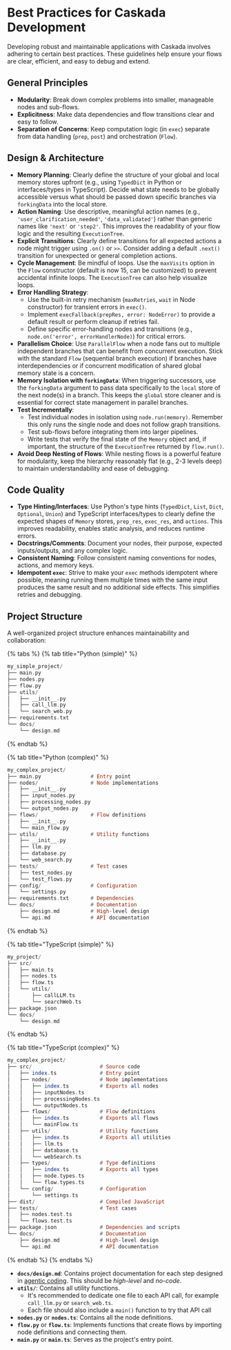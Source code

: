 # Best Practices for Caskada Development

Developing robust and maintainable applications with Caskada involves adhering to certain best practices. These guidelines help ensure your flows are clear, efficient, and easy to debug and extend.

## General Principles

- **Modularity**: Break down complex problems into smaller, manageable nodes and sub-flows.
- **Explicitness**: Make data dependencies and flow transitions clear and easy to follow.
- **Separation of Concerns**: Keep computation logic (in `exec`) separate from data handling (`prep`, `post`) and orchestration (`Flow`).

## Design & Architecture

- **Memory Planning**: Clearly define the structure of your global and local memory stores upfront (e.g., using `TypedDict` in Python or interfaces/types in TypeScript). Decide what state needs to be globally accessible versus what should be passed down specific branches via `forkingData` into the local store.
- **Action Naming**: Use descriptive, meaningful action names (e.g., `'user_clarification_needed'`, `'data_validated'`) rather than generic names like `'next'` or `'step2'`. This improves the readability of your flow logic and the resulting `ExecutionTree`.
- **Explicit Transitions**: Clearly define transitions for all expected actions a node might trigger using `.on()` or `>>`. Consider adding a default `.next()` transition for unexpected or general completion actions.
- **Cycle Management**: Be mindful of loops. Use the `maxVisits` option in the `Flow` constructor (default is now 15, can be customized) to prevent accidental infinite loops. The `ExecutionTree` can also help visualize loops.
- **Error Handling Strategy**:
  - Use the built-in retry mechanism (`maxRetries`, `wait` in Node constructor) for transient errors in `exec()`.
  - Implement `execFallback(prepRes, error: NodeError)` to provide a default result or perform cleanup if retries fail.
  - Define specific error-handling nodes and transitions (e.g., `node.on('error', errorHandlerNode)`) for critical errors.
- **Parallelism Choice**: Use `ParallelFlow` when a node fans out to multiple independent branches that can benefit from concurrent execution. Stick with the standard `Flow` (sequential branch execution) if branches have interdependencies or if concurrent modification of shared global memory state is a concern.
- **Memory Isolation with `forkingData`**: When triggering successors, use the `forkingData` argument to pass data specifically to the `local` store of the next node(s) in a branch. This keeps the `global` store cleaner and is essential for correct state management in parallel branches.
- **Test Incrementally**:
  - Test individual nodes in isolation using `node.run(memory)`. Remember this only runs the single node and does not follow graph transitions.
  - Test sub-flows before integrating them into larger pipelines.
  - Write tests that verify the final state of the `Memory` object and, if important, the structure of the `ExecutionTree` returned by `flow.run()`.
- **Avoid Deep Nesting of Flows**: While nesting flows is a powerful feature for modularity, keep the hierarchy reasonably flat (e.g., 2-3 levels deep) to maintain understandability and ease of debugging.

## Code Quality

- **Type Hinting/Interfaces**: Use Python's type hints (`TypedDict`, `List`, `Dict`, `Optional`, `Union`) and TypeScript interfaces/types to clearly define the expected shapes of `Memory` stores, `prep_res`, `exec_res`, and `actions`. This improves readability, enables static analysis, and reduces runtime errors.
- **Docstrings/Comments**: Document your nodes, their purpose, expected inputs/outputs, and any complex logic.
- **Consistent Naming**: Follow consistent naming conventions for nodes, actions, and memory keys.
- **Idempotent `exec`**: Strive to make your `exec` methods idempotent where possible, meaning running them multiple times with the same input produces the same result and no additional side effects. This simplifies retries and debugging.


## Project Structure

A well-organized project structure enhances maintainability and collaboration:

{% tabs %}
{% tab title="Python (simple)" %}

```haskell
my_simple_project/
├── main.py
├── nodes.py
├── flow.py
├── utils/
│   ├── __init__.py
│   ├── call_llm.py
│   └── search_web.py
├── requirements.txt
└── docs/
    └── design.md
```

{% endtab %}

{% tab title="Python (complex)" %}

```haskell
my_complex_project/
├── main.py                # Entry point
├── nodes/                 # Node implementations
│   ├── __init__.py
│   ├── input_nodes.py
│   ├── processing_nodes.py
│   └── output_nodes.py
├── flows/                 # Flow definitions
│   ├── __init__.py
│   └── main_flow.py
├── utils/                 # Utility functions
│   ├── __init__.py
│   ├── llm.py
│   ├── database.py
│   └── web_search.py
├── tests/                 # Test cases
│   ├── test_nodes.py
│   └── test_flows.py
├── config/                # Configuration
│   └── settings.py
├── requirements.txt       # Dependencies
└── docs/                  # Documentation
    ├── design.md          # High-level design
    └── api.md             # API documentation
```

{% endtab %}

{% tab title="TypeScript (simple)" %}

```haskell
my_project/
├── src/
│   ├── main.ts
│   ├── nodes.ts
│   ├── flow.ts
│   └── utils/
│       ├── callLLM.ts
│       └── searchWeb.ts
├── package.json
└── docs/
    └── design.md
```

{% endtab %}

{% tab title="TypeScript (complex)" %}

```haskell
my_complex_project/
├── src/                      # Source code
│   ├── index.ts              # Entry point
│   ├── nodes/                # Node implementations
│   │   ├── index.ts          # Exports all nodes
│   │   ├── inputNodes.ts
│   │   ├── processingNodes.ts
│   │   └── outputNodes.ts
│   ├── flows/                # Flow definitions
│   │   ├── index.ts          # Exports all flows
│   │   └── mainFlow.ts
│   ├── utils/                # Utility functions
│   │   ├── index.ts          # Exports all utilities
│   │   ├── llm.ts
│   │   ├── database.ts
│   │   └── webSearch.ts
│   ├── types/                # Type definitions
│   │   ├── index.ts          # Exports all types
│   │   ├── node.types.ts
│   │   └── flow.types.ts
│   └── config/               # Configuration
│       └── settings.ts
├── dist/                     # Compiled JavaScript
├── tests/                    # Test cases
│   ├── nodes.test.ts
│   └── flows.test.ts
├── package.json              # Dependencies and scripts
└── docs/                     # Documentation
    ├── design.md             # High-level design
    └── api.md                # API documentation
```

{% endtab %}
{% endtabs %}

- **`docs/design.md`**: Contains project documentation for each step designed in [agentic coding](./agentic_coding.md). This should be _high-level_ and _no-code_.
- **`utils/`**: Contains all utility functions.
  - It's recommended to dedicate one file to each API call, for example `call_llm.py` or `search_web.ts`.
  - Each file should also include a `main()` function to try that API call
- **`nodes.py`** or **`nodes.ts`**: Contains all the node definitions.
- **`flow.py`** or **`flow.ts`**: Implements functions that create flows by importing node definitions and connecting them.
- **`main.py`** or **`main.ts`**: Serves as the project's entry point.
